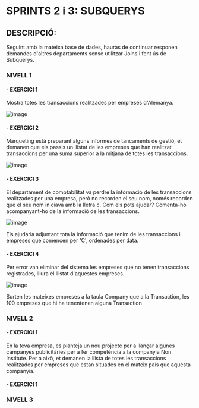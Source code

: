 # SPRINTS 2 i 3: SUBQUERYS

## DESCRIPCIÓ:
Seguint amb la mateixa base de dades, hauràs de continuar responen demandes d'altres departaments sense utilitzar Joins i fent ús de Subquerys.

### NIVELL 1

#### - EXERCICI 1
Mostra totes les transaccions realitzades per empreses d'Alemanya.

![image](https://github.com/user-attachments/assets/9ecbaa1e-31f1-4a5f-af73-87b66405e406)


#### - EXERCICI 2
Màrqueting està preparant alguns informes de tancaments de gestió, et demanen que els passis un llistat de les empreses que han realitzat transaccions per una suma superior a la mitjana de totes les transaccions.

![image](https://github.com/user-attachments/assets/197180ae-2943-4b7e-be75-48a1cd4c3647)


#### - EXERCICI 3
El departament de comptabilitat va perdre la informació de les transaccions realitzades per una empresa, però no recorden el seu nom, només recorden que el seu nom iniciava amb la lletra c. Com els pots ajudar? Comenta-ho acompanyant-ho de la informació de les transaccions.

![image](https://github.com/user-attachments/assets/22364f22-4d5c-4f93-95b7-1a2e9b8b4b53)


Els ajudaria adjuntant tota la informació que tenim de les transaccions i empreses que comencen per 'C', ordenades per data.


#### - EXERCICI 4
Per error van eliminar del sistema les empreses que no tenen transaccions registrades, lliura el llistat d'aquestes empreses.

![image](https://github.com/user-attachments/assets/701ea499-aa3d-45d4-91f5-53a1fe9dd748)


Surten les mateixes empreses a la taula Company que a la Transaction, les 100 empreses que hi ha tenentenen alguna Transaction


### NIVELL 2

#### - EXERCICI 1
En la teva empresa, es planteja un nou projecte per a llançar algunes campanyes publicitàries per a fer competència a la companyia Non Institute. Per a això, 
et demanen la llista de totes les transaccions realitzades per empreses que estan situades en el mateix país que aquesta companyia.



#### - EXERCICI 1


### NIVELL 3
